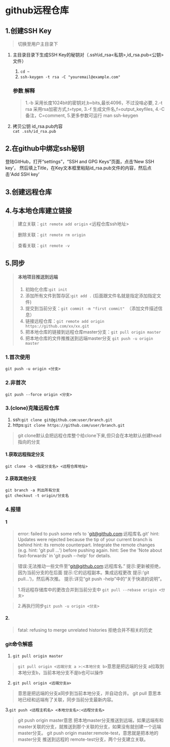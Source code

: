 # github远程仓库

## 1.创建SSH Key

> 切换至用户主目录下

1. 主目录目录下生成SSH Key的秘钥对（.ssh\id_rsa<私钥>,id_rsa.pub<公钥>文件）
   1.  `cd ~`
   2.  `ssh-keygen -t rsa -C "youremail@example.com"`

   ### 参数  解释
   >1.-b 采用长度1024bit的密钥对,b=bits,最长4096，不过没啥必要,
   >2.-t rsa  采用rsa加密方式,t=type,
   >3.-f 生成文件名,f=output_keyfiles,
   >4.-C 备注，C=comment,
   >5.更多参数可运行 man ssh-keygen

2. 拷贝公钥 id_rsa.pub内容\
    `cat .ssh/id_rsa.pub`
## 2.在github中绑定ssh秘钥

登陆GitHub，打开“settings”，“SSH and GPG Keys”页面，点击‘New SSH key’， 然后填上Title，在Key文本框里粘贴id_rsa.pub文件的内容，然后点击’Add SSH key’

## 3.创建远程仓库

## 4.与本地仓库建立链接
 
> 建立关联：`git remote add origin` <远程仓库ssh地址>

> 删除关联：`git remote rm origin`

> 查看关联：`git remote -v`

## 5.同步

> #### 本地项目推送到远端
> 1. 初始化仓库:`git init`
> 2. 添加所有文件到暂存区:`git add .` (后面跟文件名就是指定添加指定文件)
> 3. 提交到当前分支：`git commit -m "first commit" `（添加文件描述信息）
> 4. 链接远程仓库：`git remote add origin  https://github.com/xx/xx.git`
> 5. 把本地仓库的链接到远程仓库master分支：`git pull origin master`
> 6. 把本地仓库的文件推推送到远端master分支 `git push -u origin master`

### 1.首次使用

    git push -u origin <分支>

### 2.非首次

    git push --force origin <分支>

### 3.(clone)克隆远程仓库

1. ssh:`git clone git@github.com:user/branch.git` 
2. https:`git clone https://github.com/user/branch.git` 

> git clone默认会把远程仓库整个给clone下来,但只会在本地默认创建head指向的分支

#### 1.获取远程指定分支

    git clone -b <指定分支名> <远程仓库地址>

#### 2.获取其他分支

    git branch -a 列出所有分支
    git checkout -t origin/分支名

### 4.报错

#### 1

> error: failed to push some refs to 'git@github.com:远程库名.git' hint: Updates were rejected because the tip of your current branch is behind hint: its remote counterpart. Integrate the remote changes (e.g. hint: 'git pull ...') before pushing again. hint: See the 'Note about fast-forwards' in 'git push --help' for details.

> 错误:无法推动一些文件至“git@github.com:远程库名.” 提示:更新被拒绝，因为当前分支的在后面 提示:它的远程副本。集成远程更改 提示:‘git pull…’)，然后再次推。 提示:详见“git push -help”中的“关于快进的说明”。

> 1.将远程存储库中的更改合并到当前分支中 `git pull --rebase origin <分支>`

> 2.再执行同步`git push -u origin <分支>`

#### 2.

> fatal: refusing to merge unrelated histories
> 拒绝合并不相关的历史

### git命令解惑

1. `git pull origin master`

> `git pull origin <远端分支 a >:<本地分支 b>`意思是把远端的分支 a拉取到本地分支b，当前本地分支不是b也可以操作

2. `git pull origin <远端分支a>`

> 意思是把远端的分支a同步到当前本地分支，并自动合并。 git pull 意思本地已经和远端有了关联，同步当前分支最新内容。

3.`git push <远程主机名> <本地分支名>:<远程分支名>`
> git push origin master意思 把本地master分支推送到远端，如果远端有和master关联的分支，就推送到那个关联的分支，如果没有就创建一个远端master分支。 git push origin master:remote-test，意思就是把本地的 master分支 推送到远程的 remote-test分支，两个分支建立关联。

